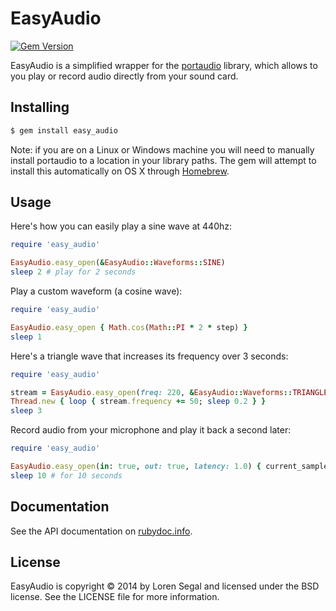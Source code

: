 # EasyAudio

[![Gem Version](https://badge.fury.io/rb/easy_audio.svg)](http://badge.fury.io/rb/easy_audio)

EasyAudio is a simplified wrapper for the [portaudio][portaudio] library, which
allows to you play or record audio directly from your sound card.

## Installing

```sh
$ gem install easy_audio
```

Note: if you are on a Linux or Windows machine you will need to manually
install portaudio to a location in your library paths. The gem will attempt
to install this automatically on OS X through [Homebrew][brew].

## Usage

Here's how you can easily play a sine wave at 440hz:

```ruby
require 'easy_audio'

EasyAudio.easy_open(&EasyAudio::Waveforms::SINE)
sleep 2 # play for 2 seconds
```

Play a custom waveform (a cosine wave):

```ruby
require 'easy_audio'

EasyAudio.easy_open { Math.cos(Math::PI * 2 * step) }
sleep 1
```

Here's a triangle wave that increases its frequency over 3 seconds:

```ruby
require 'easy_audio'

stream = EasyAudio.easy_open(freq: 220, &EasyAudio::Waveforms::TRIANGLE)
Thread.new { loop { stream.frequency += 50; sleep 0.2 } }
sleep 3
```

Record audio from your microphone and play it back a second later:

```ruby
require 'easy_audio'

EasyAudio.easy_open(in: true, out: true, latency: 1.0) { current_sample }
sleep 10 # for 10 seconds
```

## Documentation

See the API documentation on [rubydoc.info][docs].

## License

EasyAudio is copyright &copy; 2014 by Loren Segal and licensed under the BSD
license. See the LICENSE file for more information.

[portaudio]: http://portaudio.com
[brew]: http://brew.sh
[docs]: http://rubydoc.info/gems/easy_audio/frames
